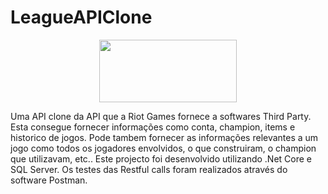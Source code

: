 # LeagueAPIClone
<p align="center">
  <img height="100px" width="220px" src="https://user-images.githubusercontent.com/44876887/139504247-5152a032-fe2b-4755-8c68-a49bd464f2a4.png">
</p>
Uma API clone da API que a Riot Games fornece a softwares Third Party. Esta consegue fornecer informações como conta, champion, items e historico de jogos. Pode tambem fornecer as informações relevantes a um jogo como todos os jogadores envolvidos, o que construiram, o champion que utilizavam, etc..
Este projecto foi desenvolvido utilizando .Net Core e SQL Server. Os testes das Restful calls foram realizados através do software Postman. 
